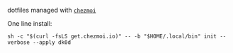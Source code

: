 dotfiles managed with [`chezmoi`](https://github.com/twpayne/chezmoi)

One line install:

```shell
sh -c "$(curl -fsLS get.chezmoi.io)" -- -b "$HOME/.local/bin" init --verbose --apply dk0d
```
